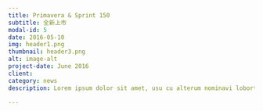 ```yaml
---
title: Primavera & Sprint 150
subtitle: 全新上市
modal-id: 5
date: 2016-05-10
img: header1.png
thumbnail: header3.png
alt: image-alt
project-date: June 2016
client: 
category: news
description: Lorem ipsum dolor sit amet, usu cu alterum nominavi lobortis. At duo novum diceret. Tantas apeirian vix et, usu sanctus postulant inciderint ut, populo diceret necessitatibus in vim. Cu eum dicam feugiat noluisse.

---
```

